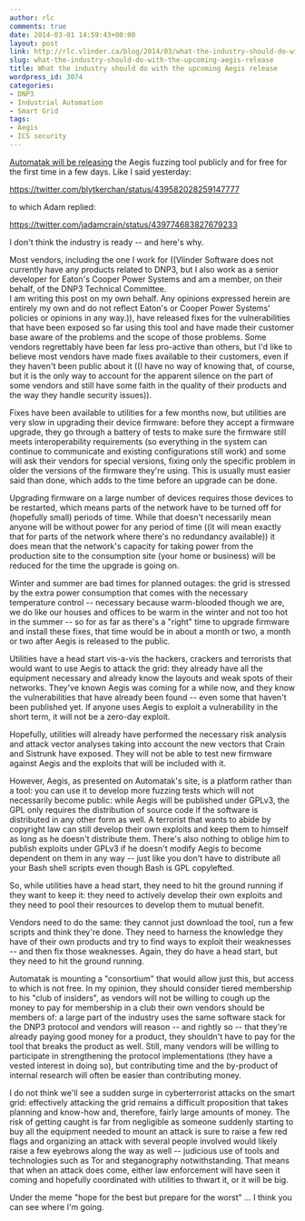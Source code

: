 ```yaml
---
author: rlc
comments: true
date: 2014-03-01 14:59:43+00:00
layout: post
link: http://rlc.vlinder.ca/blog/2014/03/what-the-industry-should-do-with-the-upcoming-aegis-release/
slug: what-the-industry-should-do-with-the-upcoming-aegis-release
title: What the industry should do with the upcoming Aegis release
wordpress_id: 3074
categories:
- DNP3
- Industrial Automation
- Smart Grid
tags:
- Aegis
- ICS security
---
```


[Automatak will be releasing](http://automatak.net/wordpress/?p=482) the Aegis fuzzing tool publicly and for free for the first time in a few days. Like I said yesterday:

https://twitter.com/blytkerchan/status/439582028259147777

to which Adam replied:

https://twitter.com/jadamcrain/status/439774683827679233

I don't think the industry is ready -- and here's why.

<!-- more -->

Most vendors, including the one I work for ((Vlinder Software does not currently have any products related to DNP3, but I also work as a senior developer for Eaton's Cooper Power Systems and am a member, on their behalf, of the DNP3 Technical Committee.  
I am writing this post on my own behalf. Any opinions expressed herein are entirely my own and do not reflect Eaton's or Cooper Power Systems' policies or opinions in any way.)), have released fixes for the vulnerabilities that have been exposed so far using this tool and have made their customer base aware of the problems and the scope of those problems. Some vendors regrettably have been far less pro-active than others, but I'd like to believe most vendors have made fixes available to their customers, even if they haven't been public about it ((I have no way of knowing that, of course, but it is the only way to account for the apparent silence on the part of some vendors and still have some faith in the quality of their products and the way they handle security issues)).

Fixes have been available to utilities for a few months now, but utilities are very slow in upgrading their device firmware: before they accept a firmware upgrade, they go through a battery of tests to make sure the firmware still meets interoperability requirements (so everything in the system can continue to communicate and existing configurations still work) and some will ask their vendors for special versions, fixing only the specific problem in older the versions of the firmware they're using. This is usually must easier said than done, which adds to the time before an upgrade can be done.

Upgrading firmware on a large number of devices requires those devices to be restarted, which means parts of the network have to be turned off for (hopefully small) periods of time. While that doesn't necessarily mean anyone will be without power for any period of time ((it will mean exactly that for parts of the network where there's no redundancy available)) it does mean that the network's capacity for taking power from the production site to the consumption site (your home or business) will be reduced for the time the upgrade is going on.

Winter and summer are bad times for planned outages: the grid is stressed by the extra power consumption that comes with the necessary temperature control -- necessary because warm-blooded though we are, we do like our houses and offices to be warm in the winter and not too hot in the summer -- so for as far as there's a "right" time to upgrade firmware and install these fixes, that time would be in about a month or two, a month or two after Aegis is released to the public.

Utilities have a head start vis-a-vis the hackers, crackers and terrorists that would want to use Aegis to attack the grid: they already have all the equipment necessary and already know the layouts and weak spots of their networks. They've known Aegis was coming for a while now, and they know the vulnerabilities that have already been found -- even some that haven't been published yet. If anyone uses Aegis to exploit a vulnerability in the short term, it will not be a zero-day exploit.

Hopefully, utilities will already have performed the necessary risk analysis and attack vector analyses taking into account the new vectors that Crain and Sistrunk have exposed. They will not be able to test new firmware against Aegis and the exploits that will be included with it.

However, Aegis, as presented on Automatak's site, is a platform rather than a tool: you can use it to develop more fuzzing tests which will not necessarily become public: while Aegis will be published under GPLv3, the GPL only requires the distribution of source code if the software is distributed in any other form as well. A terrorist that wants to abide by copyright law can still develop their own exploits and keep them to himself as long as he doesn't distribute them. There's also nothing to oblige him to publish exploits under GPLv3 if he doesn't modify Aegis to become dependent on them in any way -- just like you don't have to distribute all your Bash shell scripts even though Bash is GPL copylefted.

So, while utilities have a head start, they need to hit the ground running if they want to keep it: they need to actively develop their own exploits and they need to pool their resources to develop them to mutual benefit.

Vendors need to do the same: they cannot just download the tool, run a few scripts and think they're done. They need to harness the knowledge they have of their own products and try to find ways to exploit their weaknesses -- and then fix those weaknesses. Again, they do have a head start, but they need to hit the ground running.

Automatak is mounting a "consortium" that would allow just this, but access to which is not free. In my opinion, they should consider tiered membership to his "club of insiders", as vendors will not be willing to cough up the money to pay for membership in a club their own vendors should be members of: a large part of the industry uses the same software stack for the DNP3 protocol and vendors will reason -- and rightly so -- that they're already paying good money for a product, they shouldn't have to pay for the tool that breaks the product as well. Still, many vendors will be willing to participate in strengthening the protocol implementations (they have a vested interest in doing so), but contributing time and the by-product of internal research will often be easier than contributing money. 

I do not think we'll see a sudden surge in cyberterrorist attacks on the smart grid: effectively attacking the grid remains a difficult proposition that takes planning and know-how and, therefore, fairly large amounts of money. The risk of getting caught is far from negligible as someone suddenly starting to buy all the equipment needed to mount an attack is sure to raise a few red flags and organizing an attack with several people involved would likely raise a few eyebrows along the way as well -- judicious use of tools and technologies such as Tor and steganography notwithstanding. That means that when an attack does come, either law enforcement will have seen it coming and hopefully coordinated with utilities to thwart it, or it will be big.

Under the meme "hope for the best but prepare for the worst" ... I think you can see where I'm going.
